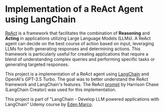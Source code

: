 # Implementation of a ReAct Agent using LangChain

[ReAct](https://arxiv.org/pdf/2210.03629.pdf) is a framework that facilitates the combination of **Reasoning** and **Acting** in applications utilizing Large Language Models (LLMs). A ReAct agent can decide on the best course of action based on input, leveraging LLMs for both generating responses and determining actions. This framework is particularly useful for creating applications that require a blend of understanding complex queries and performing specific tasks or generating targeted responses.

This project is a implementation of a ReAct agent using [LangChain](https://www.langchain.com/) and OpenAI's GPT-3.5 Turbo. The goal was to better understand the ReAct framework and LangChain's features. The ReAct [prompt](https://smith.langchain.com/hub/hwchase17/react) by Harrison Chase (LangChain Creator) was used for this implementation. 

This project is part of "LangChain - Develop LLM powered applications with LangChain" Udemy course by [Eden Marco](https://www.linkedin.com/in/eden-marco/).

